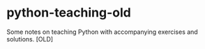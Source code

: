 # python-teaching-old
Some notes on teaching Python with accompanying exercises and solutions. [OLD]
